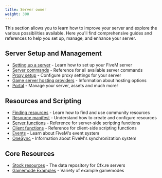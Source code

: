 ```yaml
---
title: Server owner
weight: 300
---
```


This section allows you to learn how to improve your server and explore the various possibilities available. Here you'll find comprehensive guides and references to help you set up, manage, and enhance your server.

## Server Setup and Management
- [Setting up a server](/docs/server-manual/setting-up-a-server) - Learn how to set up your FiveM server
- [Server commands](/docs/server-manual/server-commands) - Reference for all available server commands
- [Proxy setup](/docs/server-manual/proxy-setup) - Configure proxy settings for your server
- [Game server hosting providers](/docs/server-manual/game-server-hosting-providers) - Information about hosting options
- [Portal](/docs/server-owner/portal) - Manage your server, assets and much more!

## Resources and Scripting
- [Finding resources](/docs/server-manual/finding-resources) - Learn how to find and use community resources
- [Resource manifest](/docs/scripting-reference/resource-manifest) - Understand how to create and configure resources
- [Server functions](/docs/scripting-reference/server-functions) - Reference for server-side scripting functions
- [Client functions](/docs/scripting-reference/client-functions) - Reference for client-side scripting functions
- [Events](/docs/scripting-reference/events) - Learn about FiveM's event system
- [OneSync](/docs/scripting-reference/onesync) - Information about FiveM's synchronization system

## Core Resources
- [Stock resources](/docs/resources) - The data repository for Cfx.re servers
- [Gamemode Examples](https://github.com/citizenfx/example-resources) - Variety of example gamemodes
